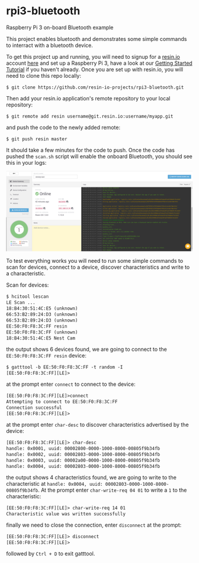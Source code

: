 # rpi3-bluetooth
Raspberry Pi 3 on-board Bluetooth example

This project enables bluetooth and demonstrates some simple commands to interract
with a bluetooth device.

To get this project up and running, you will need to signup for a [resin.io](https://resin.io/) account [here](https://dashboard.resin.io/signup) and set up a Raspberry Pi 3, have a look at our [Getting Started Tutorial](http://docs.resin.io/raspberrypi/nodejs/getting-started/) if you haven't already. Once you are set up with resin.io, you will need to clone this repo locally:

```
$ git clone https://github.com/resin-io-projects/rpi3-bluetooth.git
```
Then add your resin.io application's remote repository to your local repository:

```
$ git remote add resin username@git.resin.io:username/myapp.git
```
and push the code to the newly added remote:

```
$ git push resin master
```
It should take a few minutes for the code to push. Once the code has pushed the `scan.sh` script will enable the onboard Bluetooth, you should see this in your logs:

![Alt text](logs.png?raw=true "Logs")

To test everything works you will need to run some simple commands to scan for devices, connect to a device, discover characteristics and write to a characteristic.

Scan for devices:
```
$ hcitool lescan
LE Scan ...
18:B4:30:51:4C:E5 (unknown)
66:53:B2:89:24:D3 (unknown)
66:53:B2:89:24:D3 (unknown)
EE:50:F0:F8:3C:FF resin
EE:50:F0:F8:3C:FF (unknown)
18:B4:30:51:4C:E5 Nest Cam
```
the output shows 6 devices found, we are going to connect to the `EE:50:F0:F8:3C:FF resin` device:
```
$ gatttool -b EE:50:F0:F8:3C:FF -t random -I
[EE:50:F0:F8:3C:FF][LE]>
```
at the prompt enter `connect` to connect to the device:
```
[EE:50:F0:F8:3C:FF][LE]>connect
Attempting to connect to EE:50:F0:F8:3C:FF
Connection successful
[EE:50:F0:F8:3C:FF][LE]>
```
at the prompt enter `char-desc` to discover characteristics advertised by the device:
```
[EE:50:F0:F8:3C:FF][LE]> char-desc
handle: 0x0001, uuid: 00002800-0000-1000-8000-00805f9b34fb
handle: 0x0002, uuid: 00002803-0000-1000-8000-00805f9b34fb
handle: 0x0003, uuid: 00002a00-0000-1000-8000-00805f9b34fb
handle: 0x0004, uuid: 00002803-0000-1000-8000-00805f9b34fb
```
the output shows 4 characteristics found, we are going to write to the characteristic at `handle: 0x0004, uuid: 00002803-0000-1000-8000-00805f9b34fb`. At the prompt enter `char-write-req 04 01` to write a `1` to the characteristic:
```
[EE:50:F0:F8:3C:FF][LE]> char-write-req 14 01
Characteristic value was written successfully
```
finally we need to close the connection, enter `disconnect` at the prompt:
```
[EE:50:F0:F8:3C:FF][LE]> disconnect
[EE:50:F0:F8:3C:FF][LE]>
```
followed by `Ctrl + D` to exit gatttool.
